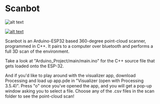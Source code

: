 # Scanbot

![alt text](https://www.dburenok.com/img/scanbot_full2.jpg)

[![alt text](https://img.youtube.com/vi/YOUTUBE_VIDEO_ID_HERE/0.jpg)](https://www.youtube.com/watch?v=-Bxh61dTs7g)


Scanbot is an Arduino-ESP32 based 360-degree point-cloud scanner, programmed in C++. It pairs to a computer over bluetooth and performs a full 3D scan of the environment.

Take a look at "Arduino_Project/main/main.ino" for the C++ source file that gets loaded onto the ESP-32.

And if you'd like to play around with the visualizer app, download Processing and load up app.pde in "Visualizer (open with Processing 3.5.4)". Press "o" once you've opened the app, and you will get a pop-up window asking you to select a file. Choose any of the .csv files in the scan folder to see the point-cloud scan!
